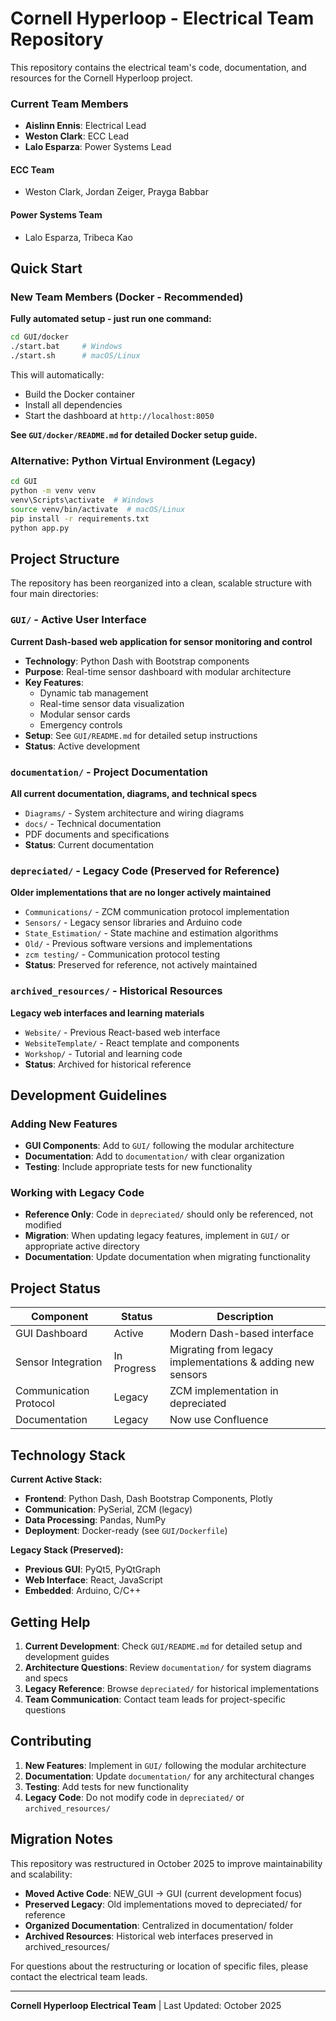 # Cornell Hyperloop - Electrical Team Repository

This repository contains the electrical team's code, documentation, and resources for the Cornell Hyperloop project.

### Current Team Members
* **Aislinn Ennis**: Electrical Lead
* **Weston Clark**: ECC Lead
* **Lalo Esparza**: Power Systems Lead

#### ECC Team
* Weston Clark, Jordan Zeiger, Prayga Babbar
#### Power Systems Team  
* Lalo Esparza, Tribeca Kao


## Quick Start

### New Team Members (Docker - Recommended)
**Fully automated setup - just run one command:**

```bash
cd GUI/docker
./start.bat     # Windows
./start.sh      # macOS/Linux
```

This will automatically:
- Build the Docker container
- Install all dependencies
- Start the dashboard at `http://localhost:8050`

**See `GUI/docker/README.md` for detailed Docker setup guide.**

### Alternative: Python Virtual Environment (Legacy)
```bash
cd GUI
python -m venv venv
venv\Scripts\activate  # Windows
source venv/bin/activate  # macOS/Linux
pip install -r requirements.txt
python app.py
```

## Project Structure

The repository has been reorganized into a clean, scalable structure with four main directories:

###  `GUI/` - Active User Interface
**Current Dash-based web application for sensor monitoring and control**
- **Technology**: Python Dash with Bootstrap components
- **Purpose**: Real-time sensor dashboard with modular architecture
- **Key Features**: 
  - Dynamic tab management
  - Real-time sensor data visualization
  - Modular sensor cards
  - Emergency controls
- **Setup**: See `GUI/README.md` for detailed setup instructions
- **Status**: Active development

### `documentation/` - Project Documentation
**All current documentation, diagrams, and technical specs**
- `Diagrams/` - System architecture and wiring diagrams
- `docs/` - Technical documentation
- PDF documents and specifications
- **Status**: Current documentation

### `depreciated/` - Legacy Code (Preserved for Reference)
**Older implementations that are no longer actively maintained**
- `Communications/` - ZCM communication protocol implementation
- `Sensors/` - Legacy sensor libraries and Arduino code
- `State_Estimation/` - State machine and estimation algorithms
- `Old/` - Previous software versions and implementations
- `zcm testing/` - Communication protocol testing
- **Status**: Preserved for reference, not actively maintained

### `archived_resources/` - Historical Resources
**Legacy web interfaces and learning materials**
- `Website/` - Previous React-based web interface
- `WebsiteTemplate/` - React template and components
- `Workshop/` - Tutorial and learning code
- **Status**: Archived for historical reference

## Development Guidelines

### Adding New Features
- **GUI Components**: Add to `GUI/` following the modular architecture
- **Documentation**: Add to `documentation/` with clear organization
- **Testing**: Include appropriate tests for new functionality

### Working with Legacy Code
- **Reference Only**: Code in `depreciated/` should only be referenced, not modified
- **Migration**: When updating legacy features, implement in `GUI/` or appropriate active directory
- **Documentation**: Update documentation when migrating functionality

## Project Status

| Component | Status | Description |
|-----------|--------|-------------|
| GUI Dashboard | Active | Modern Dash-based interface |
| Sensor Integration | In Progress | Migrating from legacy implementations & adding new sensors |
| Communication Protocol | Legacy | ZCM implementation in depreciated |
| Documentation | Legacy | Now use Confluence |

## Technology Stack

**Current Active Stack:**
- **Frontend**: Python Dash, Dash Bootstrap Components, Plotly
- **Communication**: PySerial, ZCM (legacy)
- **Data Processing**: Pandas, NumPy
- **Deployment**: Docker-ready (see `GUI/Dockerfile`)

**Legacy Stack (Preserved):**
- **Previous GUI**: PyQt5, PyQtGraph
- **Web Interface**: React, JavaScript
- **Embedded**: Arduino, C/C++

## Getting Help

1. **Current Development**: Check `GUI/README.md` for detailed setup and development guides
2. **Architecture Questions**: Review `documentation/` for system diagrams and specs  
3. **Legacy Reference**: Browse `depreciated/` for historical implementations
4. **Team Communication**: Contact team leads for project-specific questions

## Contributing

1. **New Features**: Implement in `GUI/` following the modular architecture
2. **Documentation**: Update `documentation/` for any architectural changes
3. **Testing**: Add tests for new functionality
4. **Legacy Code**: Do not modify code in `depreciated/` or `archived_resources/`

## Migration Notes

This repository was restructured in October 2025 to improve maintainability and scalability:

- **Moved Active Code**: NEW_GUI → GUI (current development focus)
- **Preserved Legacy**: Old implementations moved to depreciated/ for reference
- **Organized Documentation**: Centralized in documentation/ folder
- **Archived Resources**: Historical web interfaces preserved in archived_resources/

For questions about the restructuring or location of specific files, please contact the electrical team leads.

---

**Cornell Hyperloop Electrical Team** | Last Updated: October 2025
    
